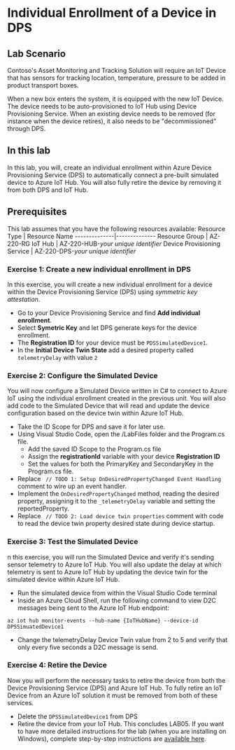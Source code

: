 # Individual Enrollment of a Device in DPS
## Lab Scenario
Contoso's Asset Monitoring and Tracking Solution will require an IoT Device that has sensors for tracking location, temperature, pressure to be added in product transport boxes.

When a new box enters the system, it is equipped with the new IoT Device. The device needs to be auto-provisioned to IoT Hub using Device Provisioning Service. When an existing device needs to be removed (for instance when the device retires), it also needs to be "decommissioned" through DPS.
## In this lab
In this lab, you will, create an individual enrollment within Azure Device Provisioning Service (DPS) to automatically connect a pre-built simulated device to Azure IoT Hub. You will also fully retire the device by removing it from both DPS and IoT Hub.
## Prerequisites
This lab assumes that you have the following resources available:
Resource Type | Resource Name
--------------|--------------
Resource Group | AZ-220-RG
IoT Hub | AZ-220-HUB-*your unique identifier*
Device Provisioning Service | AZ-220-DPS-*your unique identifier*
### Exercise 1: Create a new individual enrollment in DPS
In this exercise, you will create a new individual enrollment for a device within the Device Provisioning Service (DPS) using *symmetric key attestation*. 
- Go to your Device Provisioning Service and find **Add individual enrollment**.
- Select **Symetric Key** and let DPS generate keys for the device enrollment.
- The **Registration ID** for your device must be ```PDSSimulatedDevice1```.
- In the **Initial Device Twin State** add a desired property called ```telemetryDelay``` with value ```2```
### Exercise 2: Configure the Simulated Device
You will now configure a Simulated Device written in C# to connect to Azure IoT using the individual enrollment created in the previous unit. You will also add code to the Simulated Device that will read and update the device configuration based on the device twin within Azure IoT Hub.
- Take the ID Scope for DPS and save it for later use.
- Using Visual Studio Code, open the /LabFiles folder and the Program.cs file.
  - Add the saved ID Scope to the Program.cs file
  - Assign the **registrationId** variable with your device **Registration ID**
  - Set the values for both the PrimaryKey and SecondaryKey in the Program.cs file.
- Replace ``` // TODO 1: Setup OnDesiredPropertyChanged Event Handling``` comment to wire up an event handler.
- Implement the ```OnDesiredPropertyChanged``` method, reading the desired property, assigning it to the ```_telemetryDelay``` variable and setting the reportedProperty.
- Replace ``` // TODO 2: Load device twin properties``` comment with code to read the device twin property desired state during device startup.
### Exercise 3: Test the Simulated Device
n this exercise, you will run the Simulated Device and verify it's sending sensor telemetry to Azure IoT Hub. You will also update the delay at which telemetry is sent to Azure IoT Hub by updating the device twin for the simulated device within Azure IoT Hub.
- Run the simulated device from within the Visual Studio Code terminal
- Inside an Azure Cloud Shell, run the following command to view D2C messages being sent to the Azure IoT Hub endpoint:
``` Azure Cloud Shell
az iot hub monitor-events --hub-name {IoTHubName} --device-id DPSSimuatedDevice1
```
- Change the telemetryDelay Device Twin value from 2 to 5 and verify that only every five seconds a D2C message is send.
### Exercise 4: Retire the Device
Now you will perform the necessary tasks to retire the device from both the Device Provisioning Service (DPS) and Azure IoT Hub. To fully retire an IoT Device from an Azure IoT solution it must be removed from both of these services.
- Delete the ```DPSSimulatedDevice1``` from DPS
- Retire the device from your IoT Hub.
This concludes LAB05. If you want to have more detailed instructions for the lab (when you are installing on Windows), complete step-by-step instructions are [available here](https://github.com/MicrosoftLearning/AZ-220-Microsoft-Azure-IoT-Developer/blob/master/Instructions/Labs/LAB_AK_05-individual-enrollment-of-device-in-dps.md).